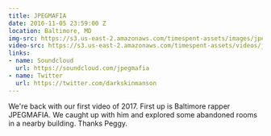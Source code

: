 ```yaml
---
title: JPEGMAFIA
date: 2016-11-05 23:59:00 Z
location: Baltimore, MD
img-src: https://s3.us-east-2.amazonaws.com/timespent-assets/images/jpegmafia.png
video-src: https://s3.us-east-2.amazonaws.com/timespent-assets/videos/jpegmafia.mp4
links:
- name: Soundcloud
  url: https://soundcloud.com/jpegmafia
- name: Twitter
  url: https://twitter.com/darkskinmanson
---
```


We're back with our first video of 2017. First up is Baltimore rapper JPEGMAFIA. We caught up with him and explored some abandoned rooms in a nearby building. Thanks Peggy.